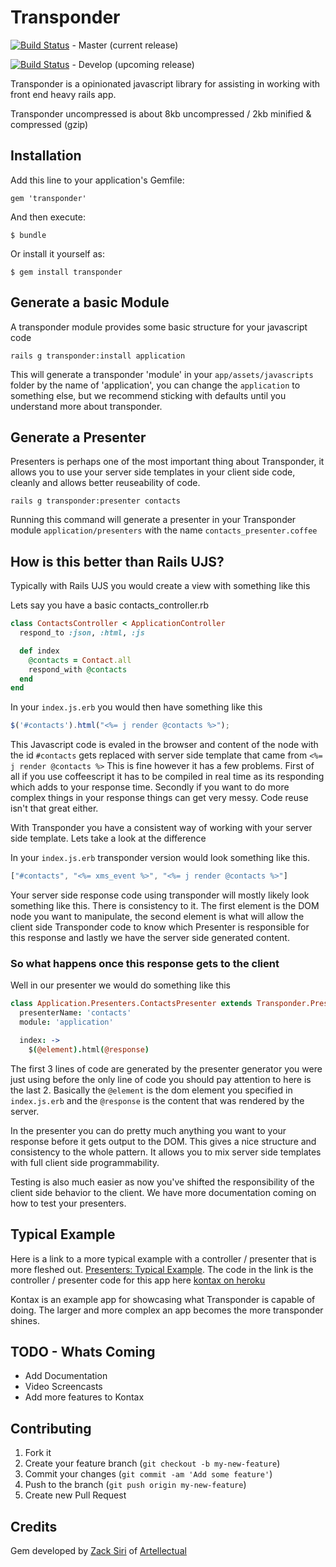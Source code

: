 # Transponder
[![Build Status](https://travis-ci.org/xpdr/transponder.png?branch=master)](https://travis-ci.org/artellectual/transponder) - Master (current release)

[![Build Status](https://travis-ci.org/xpdr/transponder.png?branch=develop)](https://travis-ci.org/artellectual/transponder) - Develop (upcoming release)

Transponder is a opinionated javascript library for assisting in working with front end heavy rails app.

Transponder uncompressed is about 8kb uncompressed / 2kb minified & compressed (gzip) 

## Installation

Add this line to your application's Gemfile:

    gem 'transponder'

And then execute:

    $ bundle

Or install it yourself as:

    $ gem install transponder


## Generate a basic Module 

A transponder module provides some basic structure for your javascript code
```
rails g transponder:install application
```
This will generate a transponder 'module' in your ```app/assets/javascripts``` folder by the name of 'application', you can change the ```application``` to something else, but we recommend sticking with defaults until you understand more about transponder.

## Generate a Presenter

Presenters is perhaps one of the most important thing about Transponder, it allows you to use your server side templates in your client side code, cleanly and allows better reuseability of code.

```
rails g transponder:presenter contacts
```

Running this command will generate a presenter in your Transponder module ```application/presenters``` with the name ```contacts_presenter.coffee```


## How is this better than Rails UJS?

Typically with Rails UJS you would create a view with something like this 

Lets say you have a basic contacts_controller.rb

```ruby
class ContactsController < ApplicationController
  respond_to :json, :html, :js

  def index
    @contacts = Contact.all
    respond_with @contacts
  end
end
```

In your ```index.js.erb``` you would then have something like this 

```js
$('#contacts').html("<%= j render @contacts %>");
```

This Javascript code is evaled in the browser and content of the node with the id ```#contacts``` gets replaced with server side template that came from ```<%= j render @contacts %>``` This is fine however it has a few problems. First of all if you use coffeescript it has to be compiled in real time as its responding which adds to your response time. Secondly if you want to do more complex things in your response things can get very messy. Code reuse isn't that great either.

With Transponder you have a consistent way of working with your server side template. Lets take a look at the difference

In your ```index.js.erb``` transponder version would look something like this.

```js
["#contacts", "<%= xms_event %>", "<%= j render @contacts %>"]
```

Your server side response code using transponder will mostly likely look something like this. There is consistency to it. The first element is the DOM node you want to manipulate, the second element is what will allow the client side Transponder code to know which Presenter is responsible for this response and lastly we have the server side generated content.

### So what happens once this response gets to the client

Well in our presenter we would do something like this 

```coffee
class Application.Presenters.ContactsPresenter extends Transponder.Presenter
  presenterName: 'contacts'
  module: 'application'

  index: ->
    $(@element).html(@response)
```

The first 3 lines of code are generated by the presenter generator you were just using before the only line of code you should pay attention to here is the last 2. Basically the ```@element``` is the dom element you specified in ```index.js.erb``` and the ```@response``` is the content that was rendered by the server.

In the presenter you can do pretty much anything you want to your response before it gets output to the DOM. This gives a nice structure and consistency to the whole pattern. It allows you to mix server side templates with full client side programmability.

Testing is also much easier as now you've shifted the responsibility of the client side behavior to the client. We have more documentation coming on how to test your presenters.

## Typical Example

Here is a link to a more typical example with a controller / presenter that is more fleshed out. [Presenters: Typical Example](https://github.com/xpdr/transponder/wiki/Presenters:-Typical-Example). The code in the link is the controller / presenter code for this app here [kontax on heroku](http://kontax.herokuapp.com)

Kontax is an example app for showcasing what Transponder is capable of doing. The larger and more complex an app becomes the more transponder shines.

## TODO - Whats Coming

  + Add Documentation
  + Video Screencasts
  + Add more features to Kontax

## Contributing

1. Fork it
2. Create your feature branch (`git checkout -b my-new-feature`)
3. Commit your changes (`git commit -am 'Add some feature'`)
4. Push to the branch (`git push origin my-new-feature`)
5. Create new Pull Request

## Credits
Gem developed by [Zack Siri](http://github.com/zacksiri) of [Artellectual](http://www.artellectual.com)

